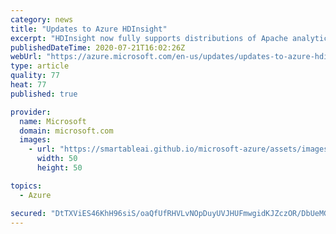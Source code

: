 ```yaml
---
category: news
title: "Updates to Azure HDInsight"
excerpt: "HDInsight now fully supports distributions of Apache analytics projects in-house. Plus, in the coming months, we’re launching the next generation of HDInsight with new and improved features."
publishedDateTime: 2020-07-21T16:02:26Z
webUrl: "https://azure.microsoft.com/en-us/updates/updates-to-azure-hdinsight-2/"
type: article
quality: 77
heat: 77
published: true

provider:
  name: Microsoft
  domain: microsoft.com
  images:
    - url: "https://smartableai.github.io/microsoft-azure/assets/images/organizations/microsoft.com-50x50.jpg"
      width: 50
      height: 50

topics:
  - Azure

secured: "DtTXViES46KhH96siS/oaQfUfRHVLvNOpDuyUVJHUFmwgidKJZczOR/DbUeMGmsYRGOsQRAQpxYjwQWMOSTIDj/ns3hx4KHgr2d8VujumNqB7t5WEOns77XcGJJRNYw4DEBhbxen3RfZaPqTZ548/W0enj2Fg6+ITSOPFqqE6hBoFAzyjn3Byps2h8YUDdpC1qZPK3TQ39B7M29ZqkMDgGCNtSv/dVQPOhp8e83g+hbTNe+QOVqqAztdfVRbQ+UD1vJG4N2iL53wjxVnIEbG1MWy0wi9U7jbzRF9CXNxM5EkEqYbwiH8Ciw5UQlDWEL6BS5LwBJYO1gSPutvP2IYig==;6WxkwYeQIDDpdkdoKH/Bkw=="
---
```


